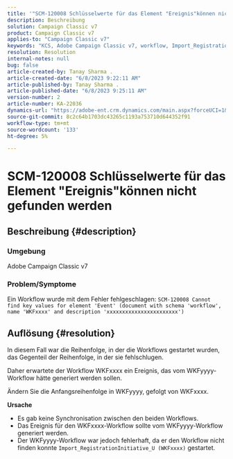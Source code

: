 ```yaml
---
title: '"SCM-120008 Schlüsselwerte für das Element "Ereignis"können nicht gefunden werden."'
description: Beschreibung
solution: Campaign Classic v7
product: Campaign Classic v7
applies-to: "Campaign Classic v7"
keywords: "KCS, Adobe Campaign Classic v7, workflow, Import_RegistrationInitiative_U, error, troubleshooting, ACC, find, key values, SCM-12008"
resolution: Resolution
internal-notes: null
bug: false
article-created-by: Tanay Sharma .
article-created-date: "6/8/2023 9:22:11 AM"
article-published-by: Tanay Sharma .
article-published-date: "6/8/2023 9:25:11 AM"
version-number: 2
article-number: KA-22036
dynamics-url: "https://adobe-ent.crm.dynamics.com/main.aspx?forceUCI=1&pagetype=entityrecord&etn=knowledgearticle&id=1f331af2-dd05-ee11-8f6e-6045bd006b3d"
source-git-commit: 8c2c64b1703dc43265c1193a753710d644352f91
workflow-type: tm+mt
source-wordcount: '133'
ht-degree: 5%

---
```


# SCM-120008 Schlüsselwerte für das Element &quot;Ereignis&quot;können nicht gefunden werden

## Beschreibung {#description}


### <b>Umgebung</b>

Adobe Campaign Classic v7



### <b>Problem/Symptome</b>

Ein Workflow wurde mit dem Fehler fehlgeschlagen:
`SCM-120008 Cannot find key values for element 'Event' (document with schema 'workflow', name 'WKFxxxx' and description 'xxxxxxxxxxxxxxxxxxxxxxx')`

## Auflösung {#resolution}


In diesem Fall war die Reihenfolge, in der die Workflows gestartet wurden, das Gegenteil der Reihenfolge, in der sie fehlschlugen.

Daher erwartete der Workflow WKFxxxx ein Ereignis, das vom WKFyyyy-Workflow hätte generiert werden sollen.

Ändern Sie die Anfangsreihenfolge in WKFyyyy, gefolgt von WKFxxxx.

<b>Ursache</b>

- Es gab keine Synchronisation zwischen den beiden Workflows.
- Das Ereignis für den WKFxxxx-Workflow sollte vom WKFyyyy-Workflow generiert werden.
- Der WKFyyyy-Workflow war jedoch fehlerhaft, da er den Workflow nicht finden konnte `Import_RegistrationInitiative_U (WKFxxxx)` gestartet.



